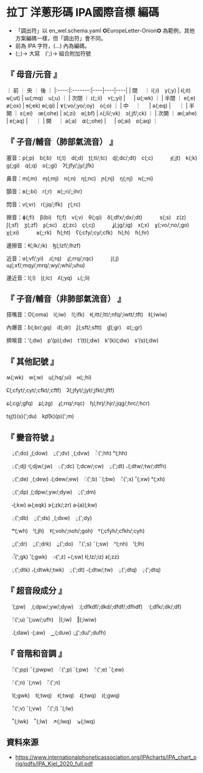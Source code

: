 # 拉丁 洋蔥形碼 IPA國際音標 編碼

- 「調出符」以 en_wel.schema.yaml ✪EuropeLetter-Onion✪ 為範例，其他方案編碼一樣，但「調出符」會不同。
- 前為 IPA 字符，(…) 內為編碼。
- (;;)→ 大寫　(';)→ 組合附加符號


## 『 母音/元音 』
｜ 前 ┊ 央 ┊ 後 ｜
|:----:|:-------:|----|----|----|
| 閉　 ｜ i(;i)　y(;y) | ɨ(;it)　ʉ(;ut) | ɯ(;mq)　u(;u) ｜
| 次閉 ｜ ɪ(;;ii)　ʏ(;;yi) | 　 | ʊ(;wk) ｜
| 半閉 ｜ e(;e)　ø(;ox) | ɘ(;ek) ɵ(;qi) | ɤ(;vo/;yo/;oy)　o(;o) ｜
| 中　 ｜ 　 | ə(;eq) | 　 ｜
| 半開 ｜ ɛ(;ei)　œ(;ohe) | ɜ(;zi)　ɞ(;bf) | ʌ(;li/;vk)　ɔ(;jf/;ck) ｜
| 次開 ｜ æ(;ahe) | ɐ(;aq) | 　 ｜
| 開　 ｜ a(;a)　ɶ(;;ohe) | 　 | ɑ(;ai)　ɒ(;aq) ｜


## 『 子音/輔音（肺部氣流音） 』

塞音：p(;p)　b(;b)　t(;t)　d(;d)　ʈ(;ti/;tc)　ɖ(;dc/;dt)　c(;c)
　　　ɟ(;jt)　k(;k)　ɡ(;gi)　q(;q)　ɢ(;;gi)　ʔ(;jfy/;jy/;jfk)

鼻音：m(;m)　ɱ(;mj)　n(;n)　ɳ(;nc)　ɲ(;nj)　ŋ(;nj)　ɴ(;;ni)

顫音：ʙ(;;bi)　r(;r)　ʀ(;;ri/;;ihr)

閃音：ⱱ(;vr)　ɾ(;jq/;lfk)　ɽ(;rc)

擦音：ɸ(;fi)　β(bi)　f(;f)　v(;v)　θ(;qi)　ð(;dfx/;dx/;dt)
　　　s(;s)　z(z)　ʃ(;sf)　ʒ(;zf)　ʂ(;sc)　ʐ(;zc)　ç(;cj)
　　　ʝ(;jg/;ig)　x(;x)　ɣ(;vo/;no/;go)　χ(;xi)
　　　ʁ(;;rk)　ħ(;ht)　ʕ(;cfy/;cy/;cfk)　h(;h)　ɦ(;hr)

邊擦音：ɬ(;lk/;ik)　ɮ(;lzf/;lhzf)

近音：ʋ(;vf/;yi)　ɹ(;rq)　ɻ(;rrq/;rqc)
　　　j(;j)　ɰ(;xf/;mqy/;mrq/;wy/;whi/;uhu)

邊近音：l(;l)　ɭ(;lc)　ʎ(;yq)　ʟ(;;li)


## 『 子音/輔音（非肺部氣流音） 』

搭嘴音：ʘ(;oma)　ǀ(;iw)　ǃ(;ifk)　ǂ(;itt/;ltt/;nfq/;iwtt/;tft)　ǁ(;iwiw)

內爆音：ɓ(;br/;gq)　ɗ(;dr)　ʄ(;sft/;sftt)　ɠ(;gr)　ʛ(;;gr)

擠喉音：ʼ(;dw)　pʼ(p)(;dw)　tʼ(t)(;dw)　kʼ(k)(;dw)　sʼ(s)(;dw)


## 『 其他記號 』

ʍ(;wk)　w(;w)　ɥ(;hq/;ui)　ʜ(;;hi)

ʢ(;cfyt/;cyt/;cfkt/;cftf)　ʡ(;jfyt/;jyt/;jfkt/;jftf)

ɕ(;cg/;gfq)　ʑ(;zg)　ɻ(;rrq/;rqc)　ɧ(;hrj/;hjr/;jqg/;hrc/;hcr)

ts͜(t)(s)(';du)　kp͡(k)(p)(';m)


## 『 變音符號 』

　◌̥(';do) ˳(;dow)　◌̬(';dv) ˬ(;dvw)　◌ͪ(';hh) ʰ(;hh)

　◌̹(';dj) ˒(;djw/;jw)　◌̜(';dc) ˓(;dcw/;cw)　◌̟(';dt) ˖(;dtw/;tw/;dtfh)

　◌̠(';de) ˍ(;dew) ˗(;dew/;ew)　◌̈(';b) ¨(;bw)　◌̽(';x) ˟(;xw) ˣ(;xh)

　◌̩(';dp) ˌ(;dpw/;yw/;dyw)　◌̯(';dm)

　˞(;kw) ɚ(;eqk) ɝ(;zk/;zr) a˞(a)(;kw)

　◌̤(';db)　◌̰(';ds) ˷(;dsw)　◌̼(';dy)

　ʷ(;wh)　ʲ(;jh)　ˠ(;voh/;noh/;goh)　ˤ(;cfyh/;cfkh/;cyh)

　◌̪(';dr)　◌̺(';drk)　◌̻(';do)　◌̃(';s) ˜(;sw)　ⁿ(;nh)　ˡ(;lh)

　◌̚(';gk) ˺(;gwk)　◌̴(';z) ~(;sw) ɫ(;lz/;iz) ᵶ(;zz)

　◌̝(';dtk) ˔(;dtwk/;twk)　◌̞(';dt) ˕(;dtw/;tw)　◌̘(';dtq)　◌̙(';dtq)


## 『 超音段成分 』

　ˈ(;pw)　ˌ(;dpw/;yw/;dyw)　ː(;dfkdf/;dkd/;dfdf/;dfhdf)　ˑ(;dfk/;dk/;df)

　◌̆(';u) ˘(;uw/;ufh)　|(;iw)　‖(;iwiw)

　.(;daw) ·(;aw)　‿(;duw) ◌͜(';du/';dufh)


## 『 音階和音調 』

　◌̋(';pp) ˝(;pwpw)　◌́(';p) ˊ(;pw)　◌̄(';e) ˉ(;ew)

　◌̀(';n) ˋ(;nw)　◌̏(';n)

　˥(;gwk)　˦(;twq)　˧(;twq)　˨(;twq)　˩(;gwq)

　◌̌(';v) ˇ(;vw)　◌̂(';l) ˆ(;lw)

　ꜜ(;lwk)　ꜛ(;lw)　↗(;lwq)　↘(;lwq)


## 資料來源

- https://www.internationalphoneticassociation.org/IPAcharts/IPA_chart_orig/pdfs/IPA_Kiel_2020_full.pdf

